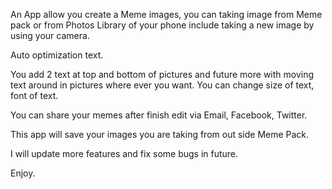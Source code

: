 An App allow you create a Meme images, you can taking image from Meme pack or from Photos Library of your phone include taking a new image by using your camera.

Auto optimization text.

You add 2 text at top and bottom of pictures and future more with moving text around in pictures where ever you want. You can change size of text, font of text.

You can share your memes after finish edit via Email, Facebook, Twitter.

This app will save your images you are taking from out side Meme Pack.

I will update more features and fix some bugs in future.

Enjoy.
